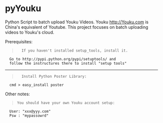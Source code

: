 pyYouku
=======

Python Script to batch upload Youku Videos. Youku http://Youku.com is China's equivalent of Youtube.
This project focuses on batch uploading videos to Youku's cloud.

Prerequisites:

>       If you haven't installed setup_tools, install it. 
      Go to http://pypi.python.org/pypi/setuptools/ and 
      follow the instructures there to install "setup tools"
---------------------------------------------------------------
>       Install Python Poster Library:    
      cmd > easy_install poster



Other notes:
>     You should have your own Youku account setup:
      User: "xxx@yyy.com"
      Psw : "mypassowrd"


